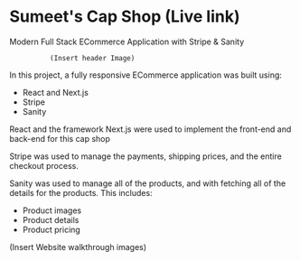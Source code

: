 # Sumeet's Cap Shop (Live link)

Modern Full Stack ECommerce Application with Stripe & Sanity

              (Insert header Image)

In this project, a fully responsive ECommerce application was built using:
  - React and Next.js
  - Stripe
  - Sanity
  
React and the framework Next.js were used to implement the front-end and back-end for this cap shop

Stripe was used to manage the payments, shipping prices, and the entire checkout process.

Sanity was used to manage all of the products, and with fetching all of the details for the products. This includes:
  - Product images
  - Product details
  - Product pricing

(Insert Website walkthrough images)
  
